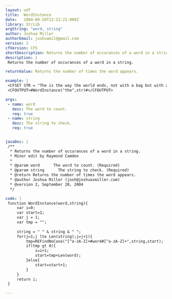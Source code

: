 ```yaml
---
layout: udf
title:  WordInstance
date:   2004-09-20T12:22:22.000Z
library: StrLib
argString: "word, string"
author: Joshua Miller
authorEmail: joshuamil@gmail.com
version: 2
cfVersion: CF5
shortDescription: Returns the number of occurances of a word in a string.
description: |
 Returns the number of occurances of a word in a string.

returnValue: Returns the number of times the word appears.

example: |
 <CFSET STR = "The is the way the world ends, not with a bag but with a whimper. The whimper to end all of the other wimpers.">
 <CFOUTPUT>#WordInstance("the",str)#</CFOUTPUT>

args:
 - name: word
   desc: The word to count.
   req: true
 - name: string
   desc: The string to check.
   req: true


javaDoc: |
 /**
  * Returns the number of occurances of a word in a string.
  * Minor edit by Raymond Camden
  * 
  * @param word      The word to count. (Required)
  * @param string      The string to check. (Required)
  * @return Returns the number of times the word appears. 
  * @author Joshua Miller (josh@joshuasmiller.com) 
  * @version 2, September 20, 2004 
  */

code: |
 function WordInstance(word,string){
     var i=0;
     var start=1;
     var j = 1;
     var tmp = "";
     
     string = " " & string & " ";
     for(j=1;j lte Len(string);j=j+1){
         tmp=REFindNoCase("[^a-zA-Z]+#word#[^a-zA-Z]+",string,start);
         if(tmp gt 0){
             i=i+1;
             start=tmp+Len(word);
         }else{
             start=start+1;
         }
     }
     return i;
 }

---
```


